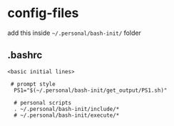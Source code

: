 # config-files

add this inside `~/.personal/bash-init/` folder

## .bashrc

```
<basic initial lines>

 # prompt style
  PS1="$(~/.personal/bash-init/get_output/PS1.sh)"
  
  # personal scripts
  . ~/.personal/bash-init/include/*
  # ~/.personal/bash-init/execute/*

```

